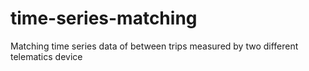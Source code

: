 # time-series-matching
Matching time series data of between trips measured by two different telematics device
